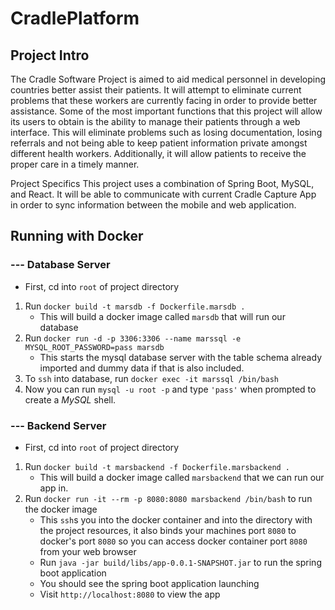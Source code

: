 # CradlePlatform
## Project Intro
The Cradle Software Project is aimed to aid medical personnel in developing countries better assist their patients. It will attempt to 
eliminate current problems that these workers are currently facing in order to provide better assistance. Some of the most important 
functions that this project will allow its users to obtain is the ability to manage their patients through a web interface. This will 
eliminate problems such as losing documentation, losing referrals and not being able to keep patient information private amongst different 
health workers. Additionally, it will allow patients to receive the proper care in a timely manner. 

Project Specifics
This project uses a combination of Spring Boot, MySQL, and React. It will be able to communicate with current Cradle Capture App in order to 
sync information between the mobile and web application. 

## Running with Docker

### --- Database Server
- First, cd into `root` of project directory
1. Run `docker build -t marsdb -f Dockerfile.marsdb .`
    - This will build a docker image called `marsdb` that will run our database
2. Run `docker run -d -p 3306:3306 --name marssql -e MYSQL_ROOT_PASSWORD=pass marsdb`
    - This starts the mysql database server with the table schema already imported and dummy data if that is also included.
3. To `ssh` into database, run `docker exec -it marssql /bin/bash`
4. Now you can run `mysql -u root -p` and type `'pass'` when prompted to create a *MySQL* shell.

### --- Backend Server
- First, cd into `root` of project directory
1. Run `docker build -t marsbackend -f Dockerfile.marsbackend .`
    - This will build a docker image called `marsbackend` that we can run our app in.
2. Run `docker run -it --rm -p 8080:8080 marsbackend /bin/bash` to run the docker image
    - This  `ssh`s you into the docker container and into the directory with the project resources, it also binds your machines port `8080` to docker's port `8080` so you can access docker container port `8080` from your web browser
    - Run `java -jar build/libs/app-0.0.1-SNAPSHOT.jar` to run the spring boot application
    - You should see the spring boot application launching
    - Visit `http://localhost:8080` to view the app
